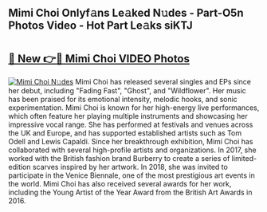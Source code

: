 ## Mimi Choi Onlyf𝚊ns Le𝚊ked N𝚞des - Part-O5n Photos Video - Hot Part Le𝚊ks siKTJ

# <h2><a href="http://ab61730.deff.icu/?id=Mimi+Choi">🔗 New 👉🔴 Mimi Choi VIDEO Photos</a></h2>

[![Mimi Choi N𝚞des](https://i.imgur.com/rIISA9y.gif)](http://ab61730.deff.icu/?id=Mimi+Choi)
Mimi Choi has released several singles and EPs since her debut, including "Fading Fast", "Ghost", and "Wildflower". Her music has been praised for its emotional intensity, melodic hooks, and sonic experimentation. Mimi Choi is known for her high-energy live performances, which often feature her playing multiple instruments and showcasing her impressive vocal range. She has performed at festivals and venues across the UK and Europe, and has supported established artists such as Tom Odell and Lewis Capaldi. Since her breakthrough exhibition, Mimi Choi has collaborated with several high-profile artists and organizations. In 2017, she worked with the British fashion brand Burberry to create a series of limited-edition scarves inspired by her artwork. In 2018, she was invited to participate in the Venice Biennale, one of the most prestigious art events in the world. Mimi Choi has also received several awards for her work, including the Young Artist of the Year Award from the British Art Awards in 2016.
